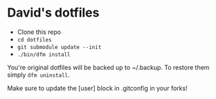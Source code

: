 David's dotfiles
================

* Clone this repo
* `cd dotfiles`
* `git submodule update --init`
* `./bin/dfm install`

You're original dotfiles will be backed up to ~/.backup. To restore them simply
`dfm uninstall`.

Make sure to update the [user] block in .gitconfig in your forks!
